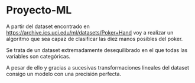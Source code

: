 # Proyecto-ML

A partir del dataset encontrado en https://archive.ics.uci.edu/ml/datasets/Poker+Hand voy a realizar un algoritmo que sea capaz de clasificar las diez manos posibles del poker.

Se trata de un dataset extremadamente desequilibrado en el que todas las variables son categóricas.

A pesar de ello y gracias a sucesivas transformaciones lineales del dataset consigo un modelo con una precisión perfecta.

